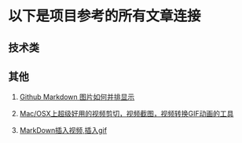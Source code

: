 
# 以下是项目参考的所有文章连接

## 技术类

## 其他

1. [Github Markdown 图片如何并排显示](https://www.cnblogs.com/tsingke/p/10901654.html)

2. [Mac/OSX上超级好用的视频剪切，视频截图，视频转换GIF动画的工具](https://www.jianshu.com/p/134c78f5b129)

3. [MarkDown插入视频,插入gif](https://blog.csdn.net/ruingman/article/details/51393810)
